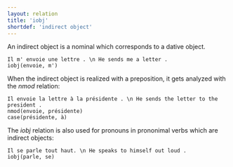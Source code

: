 ```yaml
---
layout: relation
title: 'iobj'
shortdef: 'indirect object'
---
```


An indirect object is a nominal which corresponds to a dative object.

~~~ sdparse
Il m' envoie une lettre . \n He sends me a letter .
iobj(envoie, m')
~~~

When the indirect object is realized with a preposition, it gets analyzed with the _nmod_ relation:

~~~ sdparse
Il envoie la lettre à la présidente . \n He sends the letter to the president .
nmod(envoie, présidente)
case(présidente, à)
~~~

The _iobj_ relation is also used for pronouns in prononimal verbs which are indirect objects:

~~~ sdparse
Il se parle tout haut. \n He speaks to himself out loud .
iobj(parle, se)
~~~

